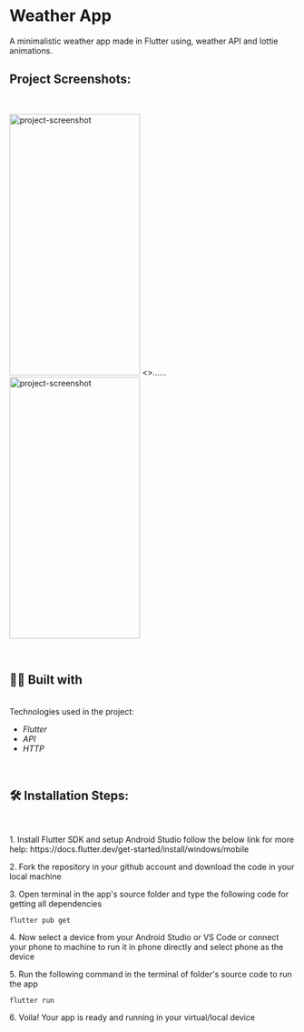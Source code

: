 # Weather App

<p id="description">A minimalistic weather app made in Flutter using, weather API and lottie animations.</p>

<h2>Project Screenshots:</h2>
</br>
<p>
<img src="https://github.com/user-attachments/assets/2adfbffd-2d9e-4aa6-8120-319a1db4f06c" alt="project-screenshot" width="230" height="460/">
<>......</>
<img src="https://github.com/user-attachments/assets/4af5f3b1-0819-4e2f-a224-5230203849b6" alt="project-screenshot" width="230" height="460/">

</p>

</br>
<h2>🧑‍💻 Built with</h2>
</br>
Technologies used in the project:

*   <i>Flutter</i>
*   <i>API</i>
*   <i>HTTP</i>
</br>
<h2>🛠️ Installation Steps:</h2>
</br>
<p>1. Install Flutter SDK and setup Android Studio follow the below link for more help: https://docs.flutter.dev/get-started/install/windows/mobile</p>

<p>2. Fork the repository in your github account and download the code in your local machine</p>

<p>3. Open terminal in the app's source folder and type the following code for getting all dependencies</p>

```
flutter pub get
```

<p>4. Now select a device from your Android Studio or VS Code or connect your phone to machine to run it in phone directly and select phone as the device</p>

<p>5. Run the following command in the terminal of folder's source code to run the app</p>

```
flutter run
```

<p>6. Voila! Your app is ready and running in your virtual/local device</p>

  
 </br>
